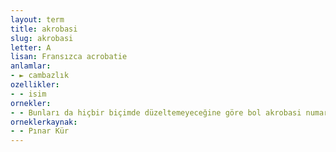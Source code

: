 ```yaml
---
layout: term
title: akrobasi
slug: akrobasi
letter: A
lisan: Fransızca acrobatie
anlamlar:
- ► cambazlık
ozellikler:
- - isim
ornekler:
- - Bunları da hiçbir biçimde düzeltemeyeceğine göre bol akrobasi numarası yapıyordu Beyhan’a.
orneklerkaynak:
- - Pınar Kür
---
```

